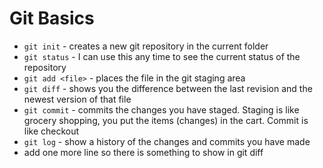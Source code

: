 # Git Basics
* `git init` - creates a new git repository in the current folder
* `git status` - I can use this any time to see the current status of the repository
* `git add <file>` - places the file in the git staging area
* `git diff` - shows you the difference between the last revision and the newest version of that file
* `git commit` - commits the changes you have staged. Staging is like grocery shopping, you put the items (changes) in the cart. Commit is like checkout
* `git log` - show a history of the changes and commits you have made
* add one more line so there is something to show in git diff 
